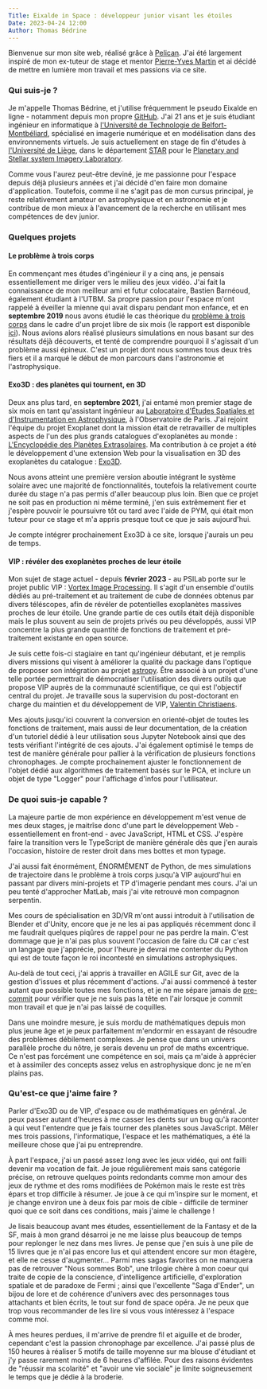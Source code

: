 ```yaml
---
Title: Eixalde in Space : développeur junior visant les étoiles
Date: 2023-04-24 12:00
Author: Thomas Bédrine
---
```


Bienvenue sur mon site web, réalisé grâce à [Pelican](https://getpelican.com/). J'ai été largement inspiré de mon ex-tuteur de stage et mentor [Pierre-Yves Martin](https://github.com/pymaldebaran) et ai décidé de mettre en lumière mon travail et mes passions via ce site.

### Qui suis-je ?

Je m'appelle Thomas Bédrine, et j'utilise fréquemment le pseudo Eixalde en ligne - notamment depuis mon propre [GitHub](https://github.com/Eixalde). J'ai 21 ans et je suis étudiant ingénieur en informatique à [l'Université de Technologie de Belfort-Montbéliard](https://www.utbm.fr/), spécialisé en imagerie numérique et en modélisation dans des environnements virtuels. Je suis actuellement en stage de fin d'études à [l'Université de Liège](https://www.uliege.be), dans le département [STAR](https://www.star.uliege.be) pour le [Planetary and Stellar system Imagery Laboratory](https://www.psilab.uliege.be).

Comme vous l'aurez peut-être deviné, je me passionne pour l'espace depuis déjà plusieurs années et j'ai décidé d'en faire mon domaine d'application. Toutefois, comme il ne s'agit pas de mon cursus principal, je reste relativement amateur en astrophysique et en astronomie et je contribue de mon mieux à l'avancement de la recherche en utilisant mes compétences de dev junior.

### Quelques projets

#### Le problème à trois corps

En commençant mes études d'ingénieur il y a cinq ans, je pensais essentiellement me diriger vers le milieu des jeux vidéo. J'ai fait la connaissance de mon meilleur ami et futur colocataire, Bastien Barnéoud, également étudiant à l'UTBM. Sa propre passion pour l'espace m'ont rappelé à éveiller la mienne qui avait disparu pendant mon enfance, et en __septembre 2019__ nous avons étudié le cas théorique du [problème à trois corps](https://fr.wikipedia.org/wiki/Problème_à_N_corps) dans le cadre d'un projet libre de six mois (le rapport est disponible [ici](https://utbmfh.pagesperso-orange.fr/doc/projets/AC20BB.pdf)). Nous avions alors réalisé plusieurs simulations en nous basant sur des résultats déjà découverts, et tenté de comprendre pourquoi il s'agissait d'un problème aussi épineux. C'est un projet dont nous sommes tous deux très fiers et il a marqué le début de mon parcours dans l'astronomie et l'astrophysique.

#### Exo3D : des planètes qui tournent, en 3D

Deux ans plus tard, en __septembre 2021__, j'ai entamé mon premier stage de six mois en tant qu'assistant ingénieur au [Laboratoire d'Études Spatiales et d'Instrumentation en Astrophysique](https://lesia.obspm.fr/), à l'Observatoire de Paris. J'ai rejoint l'équipe du projet Exoplanet dont la mission était de retravailler de multiples aspects de l'un des plus grands catalogues d'exoplanètes au monde : [L'Encyclopédie des Planètes Extrasolaires](http://exoplanet.eu/). Ma contribution à ce projet a été le développement d'une extension Web pour la visualisation en 3D des exoplanètes du catalogue : [Exo3D](https://gitlab.obspm.fr/exoplanet/exo3d).

Nous avons atteint une première version aboutie intégrant le système solaire avec une majorité de fonctionnalités, toutefois la relativement courte durée du stage n'a pas permis d'aller beaucoup plus loin. Bien que ce projet ne soit pas en production ni même terminé, j'en suis extrêmement fier et j'espère pouvoir le poursuivre tôt ou tard avec l'aide de PYM, qui était mon tuteur pour ce stage et m'a appris presque tout ce que je sais aujourd'hui.

Je compte intégrer prochainement Exo3D à ce site, lorsque j'aurais un peu de temps.

#### VIP : révéler des exoplanètes proches de leur étoile

Mon sujet de stage actuel - depuis __février 2023__ - au PSILab porte sur le projet public VIP : [Vortex Image Processing](https://github.com/vortex-exoplanet/VIP). Il s'agit d'un ensemble d'outils dédiés au pré-traitement et au traitement de cube de données obtenus par divers téléscopes, afin de révéler de potentielles exoplanètes massives proches de leur étoile. Une grande partie de ces outils était déjà disponible mais le plus souvent au sein de projets privés ou peu développés, aussi VIP concentre la plus grande quantité de fonctions de traitement et pré-traitement existante en open source.

Je suis cette fois-ci stagiaire en tant qu'ingénieur débutant, et je remplis divers missions qui visent à améliorer la qualité du package dans l'optique de proposer son intégration au projet [astropy](https://www.astropy.org/). Être associé à un projet d'une telle portée permettrait de démocratiser l'utilisation des divers outils que propose VIP auprès de la communauté scientifique, ce qui est l'objectif central du projet. Je travaille sous la supervision du post-doctorant en charge du maintien et du développement de VIP, [Valentin Christiaens](https://github.com/VChristiaens).

Mes ajouts jusqu'ici couvrent la conversion en orienté-objet de toutes les fonctions de traitement, mais aussi de leur documentation, de la création d'un tutoriel dédié à leur utilisation sous Jupyter Notebook ainsi que des tests vérifiant l'intégrité de ces ajouts. J'ai également optimisé le temps de test de manière générale pour pallier à la vérification de plusieurs fonctions chronophages. Je compte prochainement ajuster le fonctionnement de l'objet dédié aux algorithmes de traitement basés sur le PCA, et inclure un objet de type "Logger" pour l'affichage d'infos pour l'utilisateur.

### De quoi suis-je capable ?

La majeure partie de mon expérience en développement m'est venue de mes deux stages, je maitrîse donc d'une part le développement Web - essentiellement en front-end - avec JavaScript, HTML et CSS. J'espère faire la transition vers le TypeScript de manière générale dès que j'en aurais l'occasion, histoire de rester droit dans mes bottes et mon typage.

J'ai aussi fait énormément, ÉNORMÉMENT de Python, de mes simulations de trajectoire dans le problème à trois corps jusqu'à VIP aujourd'hui en passant par divers mini-projets et TP d'imagerie pendant mes cours. J'ai un peu tenté d'approcher MatLab, mais j'ai vite retrouvé mon compagnon serpentin.

Mes cours de spécialisation en 3D/VR m'ont aussi introduit à l'utilisation de Blender et d'Unity, encore que je ne les ai pas appliqués récemment donc il me faudrait quelques piqûres de rappel pour ne pas perdre la main. C'est dommage que je n'ai pas plus souvent l'occasion de faire du C# car c'est un langage que j'apprécie, pour l'heure je devrai me contenter du Python qui est de toute façon le roi incontesté en simulations astrophysiques.

Au-delà de tout ceci, j'ai appris à travailler en AGILE sur Git, avec de la gestion d'issues et plus récemment d'actions. J'ai aussi commencé à tester autant que possible toutes mes fonctions, et je ne me sépare jamais de [pre-commit](https://pre-commit.com/) pour vérifier que je ne suis pas la tête en l'air lorsque je commit mon travail et que je n'ai pas laissé de coquilles.

Dans une moindre mesure, je suis mordu de mathématiques depuis mon plus jeune âge et je peux parfaitement m'endormir en essayant de résoudre des problèmes débilement complexes. Je pense que dans un univers parallèle proche du nôtre, je serais devenu un prof de maths excentrique. Ce n'est pas forcément une compétence en soi, mais ça m'aide à apprécier et à assimiler des concepts assez velus en astrophysique donc je ne m'en plains pas.

### Qu'est-ce que j'aime faire ?

Parler d'Exo3D ou de VIP, d'espace ou de mathématiques en général. Je peux passer autant d'heures à me casser les dents sur un bug qu'à raconter à qui veut l'entendre que je fais tourner des planètes sous JavaScript. Mêler mes trois passions, l'informatique, l'espace et les mathématiques, a été la meilleure chose que j'ai pu entreprendre.

À part l'espace, j'ai un passé assez long avec les jeux vidéo, qui ont failli devenir ma vocation de fait. Je joue régulièrement mais sans catégorie précise, on retrouve quelques points redondants comme mon amour des jeux de rythme et des roms modifiées de Pokémon mais le reste est très épars et trop difficile à résumer. Je joue à ce qui m'inspire sur le moment, et je change environ une à deux fois par mois de cible - difficile de terminer quoi que ce soit dans ces conditions, mais j'aime le challenge !

Je lisais beaucoup avant mes études, essentiellement de la Fantasy et de la SF, mais à mon grand désarroi je ne me laisse plus beaucoup de temps pour replonger le nez dans mes livres. Je pense que j'en suis à une pile de 15 livres que je n'ai pas encore lus et qui attendent encore sur mon étagère, et elle ne cesse d'augmenter... Parmi mes sagas favorites on ne manquera pas de retrouver "Nous sommes Bob", une trilogie chère à mon coeur qui traite de copie de la conscience, d'intelligence artificielle, d'exploration spatiale et de paradoxe de Fermi ; ainsi que l'excellente "Saga d'Ender", un bijou de lore et de cohérence d'univers avec des personnages tous attachants et bien écrits, le tout sur fond de space opéra. Je ne peux que trop vous recommander de les lire si vous vous intéressez à l'espace comme moi.

À mes heures perdues, il m'arrive de prendre fil et aiguille et de broder, cependant c'est la passion chronophage par excellence. J'ai passé plus de 150 heures à réaliser 5 motifs de taille moyenne sur ma blouse d'étudiant et j'y passe rarement moins de 6 heures d'affilée. Pour des raisons évidentes de "réussir ma scolarité" et "avoir une vie sociale" je limite soigneusement le temps que je dédie à la broderie.
